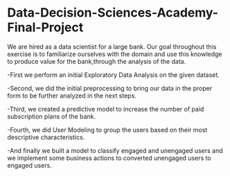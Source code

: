 # Data-Decision-Sciences-Academy-Final-Project

We are hired as a data scientist for a large bank. Our goal throughout this exercise is to familiarize ourselves with the domain and use this knowledge to produce value for the bank,through the analysis of the data. 

-First we perform an initial Exploratory Data Analysis on the given dataset. 

-Second, we did the initial preprocessing to bring our data in the proper form to be further analyzed in the next steps. 

-Third, we created a predictive model to increase the number of paid subscription plans of the bank. 

-Fourth, we did User Modeling to group the users based on their most descriptive characteristics. 

-And finally we built a model to classify engaged and unengaged users and we implement some business actions to converted unengaged users to engaged users.
